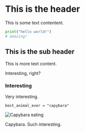 # This is the header

This is some text contentent.

```py
print("hello world!")
# amazing!
```

## This is the sub header

This is more text content.

Interesting, right?

### Interesting

Very interesting.

```
best_animal_ever = "capybara"
```

![Capybara eating](https://images.pexels.com/photos/15311390/pexels-photo-15311390/free-photo-of-greater-capybara-sitting-on-the-ground.jpeg?auto=compress&cs=tinysrgb&w=1260&h=750&dpr=1)

Capybara. Such interesting.
